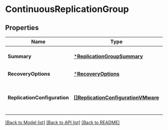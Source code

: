 # ContinuousReplicationGroup

## Properties
Name | Type | Description | Notes
------------ | ------------- | ------------- | -------------
**Summary** | [***ReplicationGroupSummary**](ReplicationGroupSummary.md) |  | [optional] [default to null]
**RecoveryOptions** | [***RecoveryOptions**](RecoveryOptions.md) |  | [default to null]
**ReplicationConfiguration** | [**[]ReplicationConfigurationVMware**](ReplicationConfigurationVMware.md) | replication configuration of a continuous group | [optional] [default to null]

[[Back to Model list]](../README.md#documentation-for-models) [[Back to API list]](../README.md#documentation-for-api-endpoints) [[Back to README]](../README.md)

